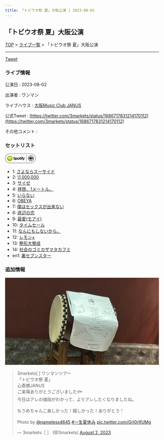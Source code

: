 ```yaml
---
title: 「トビウオ祭 夏」大阪公演 | 2023-08-02
---
```

## 「トビウオ祭 夏」大阪公演

[TOP](/setlist/) > [ライブ一覧](lives.html) > 「トビウオ祭 夏」大阪公演

___

<a href="https://twitter.com/share?ref_src=twsrc%5Etfw" data-text="3markets[ ]セットリスト > 「トビウオ祭 夏」大阪公演" class="twitter-share-button" data-via="3markets" data-hashtags="3markets" data-related="3markets" data-show-count="false">Tweet</a>

### ライブ情報

公演日
:    2023-08-02

出演者
:    ワンマン

ライブハウス
:    [大阪Music Club JANUS](livehouse016.html)

公式Tweet
:    [https://twitter.com/3markets/status/1686717831214170112](https://twitter.com/3markets/status/1686717831214170112)

その他コメント
:    

### セットリスト


[![play with spotify](images/spotify-icon.png)](https://open.spotify.com/playlist/4vmInwiNKS88GlNaeJPGIK)



*  1: [さよならスーサイド](song013.html)
*  2: [\1,000,000](song022.html)
*  3: [サイゼ](song004.html)
*  4: [拝啓、1メートル。](song010.html)
*  5: [いらない](song078.html)
*  6: [OBEYA](song021.html)
*  7: [僕はセックスが出来ない](song006.html)
*  8: [底辺の恋](song008.html)
*  9: [最愛(モアイ)](song014.html)
*  10: [タイムセール](song007.html)
*  11: [なんにもしないから。](song076.html)
*  12: [レモン×](song003.html)
*  13: [整形大賛成](song005.html)
*  14: [社会のゴミカザマタカフミ](song002.html)
*  en1: [裏セブンスター](song017.html)


### 追加情報

[![セトリ画像](images/074.jpg)](images/074.jpg)


<blockquote class="twitter-tweet"><p lang="ja" dir="ltr">3markets[ ] ワンマンツアー<br>「トビウオ祭 夏」<br>心斎橋JANUS<br>ご来場ありがとうございました🐟<br>今日はアレの値段がわかって、よりアレしたくなりましたね。　<br><br>もうめちゃんこ楽しかった！嬉しかった！ありがとう！<br><br>Photo by  <a href="https://twitter.com/nameless4645?ref_src=twsrc%5Etfw">@nameless4645</a> <a href="https://twitter.com/hashtag/%E4%B8%80%E7%94%9F%E5%A4%8F%E4%BC%91%E3%81%BF?src=hash&amp;ref_src=twsrc%5Etfw">#一生夏休み</a> <a href="https://t.co/GrI0rIfUMg">pic.twitter.com/GrI0rIfUMg</a></p>&mdash; 3markets［ ］ (@3markets) <a href="https://twitter.com/3markets/status/1686717831214170112?ref_src=twsrc%5Etfw">August 2, 2023</a></blockquote>
<script async src="https://platform.twitter.com/widgets.js" charset="utf-8"></script>




<script async src="https://platform.twitter.com/widgets.js" charset="utf-8"></script>